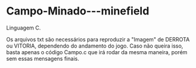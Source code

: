 # Campo-Minado---minefield
Linguagem C.

Os arquivos txt são necessários para reproduzir a "Imagem" de DERROTA ou VITORIA, dependendo do andamento do jogo.
Caso não queira isso, basta apenas o código Campo.c que irá rodar da mesma maneira, porém sem essas mensagens finais.
